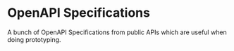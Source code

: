 # OpenAPI Specifications

A bunch of OpenAPI Specifications from public APIs which are useful when doing prototyping.
